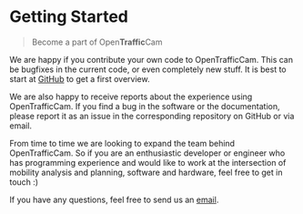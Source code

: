 # Getting Started

> Become a part of Open**Traffic**Cam

We are happy if you contribute your own code to OpenTrafficCam.
This can be bugfixes in the current code, or even completely new stuff.
It is best to start at [GitHub](github.md) to get a first overview.

We are also happy to receive reports about the experience using OpenTrafficCam.
If you find a bug in the software or the documentation, please report it as an issue in the corresponding repository on GitHub or via email.

From time to time we are looking to expand the team behind OpenTrafficCam.
So if you are an enthusiastic developer or engineer who has programming experience and would like to work at the intersection of mobility analysis and planning,
software and hardware, feel free to get in touch :)

If you have any questions, feel free to send us an [email](mailto:team@opentrafficcam.org).
